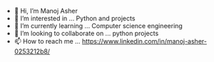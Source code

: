 - 👋 Hi, I’m Manoj Asher
- 👀 I’m interested in ... Python and projects 
- 🌱 I’m currently learning ... Computer science engineering
- 💞️ I’m looking to collaborate on ... python projects
- 📫 How to reach me ... https://www.linkedin.com/in/manoj-asher-0253212b8/


<!---
manojasher14/manojasher14 is a ✨ special ✨ repository because its `README.md` (this file) appears on your GitHub profile.
You can click the Preview link to take a look at your changes.
--->
